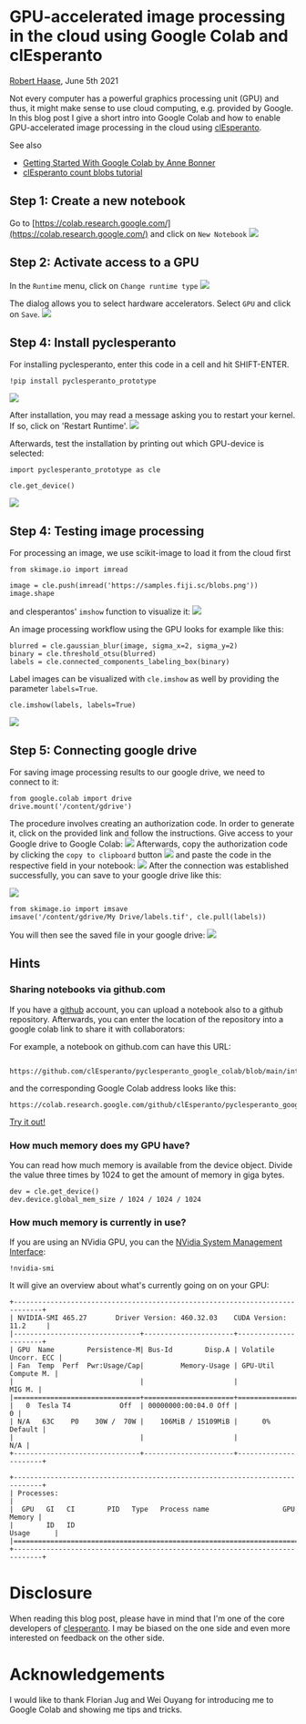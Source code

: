 # GPU-accelerated image processing in the cloud using Google Colab and clEsperanto
[Robert Haase](../readme), June 5th 2021

Not every computer has a powerful graphics processing unit (GPU) and thus, 
it might make sense to use cloud computing, e.g. provided by Google. In this
blog post I give a short intro into Google Colab and how to enable
GPU-accelerated image processing in the cloud using [clEsperanto](https://clesperanto.net).

See also
* [Getting Started With Google Colab by Anne Bonner](https://towardsdatascience.com/getting-started-with-google-colab-f2fff97f594c)
* [clEsperanto count blobs tutorial](https://nbviewer.jupyter.org/github/clEsperanto/pyclesperanto_prototype/blob/master/demo/basics/count_blobs.ipynb)

## Step 1: Create a new notebook
Go to [https://colab.research.google.com/](https://colab.research.google.com/)
and click on `New Notebook`
![](clesperanto_colab/colab1.png)

## Step 2: Activate access to a GPU
In the `Runtime` menu, click on `Change runtime type`
![](clesperanto_colab/colab2.png)

The dialog allows you to select hardware accelerators. Select `GPU` and click on `Save`.
![](clesperanto_colab/colab3b.png)

## Step 4: Install pyclesperanto
For installing pyclesperanto, enter this code in a cell and hit SHIFT-ENTER.
```
!pip install pyclesperanto_prototype
```
![](clesperanto_colab/colab3a.png)

After installation, you may read a message asking you to restart your kernel. If so, click on 'Restart Runtime'.
![](clesperanto_colab/restart_runtime.png)

Afterwards, test the installation by printing out which GPU-device is selected:
```
import pyclesperanto_prototype as cle

cle.get_device()
```
![](clesperanto_colab/colab4.png)

## Step 4: Testing image processing
For processing an image, we use scikit-image to load it from the cloud first
```
from skimage.io import imread

image = cle.push(imread('https://samples.fiji.sc/blobs.png'))
image.shape
```
and clesperantos' `imshow` function to visualize it:
![](clesperanto_colab/colab5.png)

An image processing workflow using the GPU looks for example like this:
```
blurred = cle.gaussian_blur(image, sigma_x=2, sigma_y=2)
binary = cle.threshold_otsu(blurred)
labels = cle.connected_components_labeling_box(binary)
```
Label images can be visualized with `cle.imshow` as well by providing the parameter `labels=True`.
```
cle.imshow(labels, labels=True)
```
![](clesperanto_colab/colab6.png)

## Step 5: Connecting google drive
For saving image processing results to our google drive, we need to connect to it:
```
from google.colab import drive
drive.mount('/content/gdrive')
```
The procedure involves creating an authorization code. 
In order to generate it, click on the provided link and follow the instructions.
Give access to your Google drive to Google Colab:
![](clesperanto_colab/colab7.png)
Afterwards, copy the authorization code by clicking the `copy to clipboard` button
![](clesperanto_colab/colab8.png)
and paste the code in the respective field in your notebook:
![](clesperanto_colab/colab9.png)
After the connection was established successfully, you can save to your google drive like this:

![](clesperanto_colab/colab10.png)
```
from skimage.io import imsave
imsave('/content/gdrive/My Drive/labels.tif', cle.pull(labels))
```
You will then see the saved file in your google drive:
![](clesperanto_colab/colab11.png)

## Hints

### Sharing notebooks via github.com
If you have a [github](https://github.com) account, you can upload a notebook also to a github repository.
Afterwards, you can enter the location of the repository into a google colab link to share it with collaborators:

For example, a notebook on github.com can have this URL:
```
                      https://github.com/clEsperanto/pyclesperanto_google_colab/blob/main/interactive_example.ipynb
```
and the corresponding Google Colab address looks like this:
```
https://colab.research.google.com/github/clEsperanto/pyclesperanto_google_colab/blob/main/interactive_example.ipynb
```
[Try it out!](https://colab.research.google.com/github/clEsperanto/pyclesperanto_google_colab/blob/main/interactive_example.ipynb)

### How much memory does my GPU have?
You can read how much memory is available from the device object. 
Divide the value three times by 1024 to get the amount of memory in giga bytes.
```
dev = cle.get_device()
dev.device.global_mem_size / 1024 / 1024 / 1024
```

### How much memory is currently in use?
If you are using an NVidia GPU, you can the [NVidia System Management Interface](https://developer.nvidia.com/nvidia-system-management-interface):
```
!nvidia-smi
```
It will give an overview about what's currently going on on your GPU:
```
+-----------------------------------------------------------------------------+
| NVIDIA-SMI 465.27       Driver Version: 460.32.03    CUDA Version: 11.2     |
|-------------------------------+----------------------+----------------------+
| GPU  Name        Persistence-M| Bus-Id        Disp.A | Volatile Uncorr. ECC |
| Fan  Temp  Perf  Pwr:Usage/Cap|         Memory-Usage | GPU-Util  Compute M. |
|                               |                      |               MIG M. |
|===============================+======================+======================|
|   0  Tesla T4            Off  | 00000000:00:04.0 Off |                    0 |
| N/A   63C    P0    30W /  70W |    106MiB / 15109MiB |      0%      Default |
|                               |                      |                  N/A |
+-------------------------------+----------------------+----------------------+
                                                                               
+-----------------------------------------------------------------------------+
| Processes:                                                                  |
|  GPU   GI   CI        PID   Type   Process name                  GPU Memory |
|        ID   ID                                                   Usage      |
|=============================================================================|
+-----------------------------------------------------------------------------+
```

# Disclosure
When reading this blog post, please have in mind that I'm one of the core developers of [clesperanto](https://clesperanto.net). I may be biased on the one side and even more interested on feedback on the other side.

# Acknowledgements
I would like to thank Florian Jug and Wei Ouyang for introducing me to Google Colab and showing me tips and tricks.
